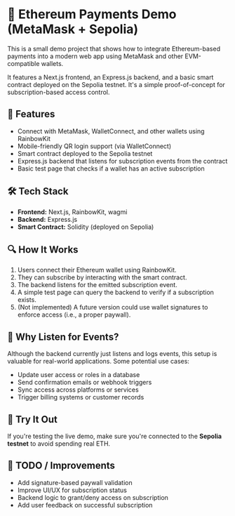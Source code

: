 # 🦊 Ethereum Payments Demo (MetaMask + Sepolia)

This is a small demo project that shows how to integrate Ethereum-based payments into a modern web app using MetaMask and other EVM-compatible wallets.

It features a Next.js frontend, an Express.js backend, and a basic smart contract deployed on the Sepolia testnet. It's a simple proof-of-concept for subscription-based access control.

## 🚀 Features

- Connect with MetaMask, WalletConnect, and other wallets using RainbowKit
- Mobile-friendly QR login support (via WalletConnect)
- Smart contract deployed to the Sepolia testnet
- Express.js backend that listens for subscription events from the contract
- Basic test page that checks if a wallet has an active subscription

## 🛠 Tech Stack

- **Frontend:** Next.js, RainbowKit, wagmi
- **Backend:** Express.js
- **Smart Contract:** Solidity (deployed on Sepolia)

## 🔍 How It Works

1. Users connect their Ethereum wallet using RainbowKit.
2. They can subscribe by interacting with the smart contract.
3. The backend listens for the emitted subscription event.
4. A simple test page can query the backend to verify if a subscription exists.
5. (Not implemented) A future version could use wallet signatures to enforce access (i.e., a proper paywall).

## 🧩 Why Listen for Events?

Although the backend currently just listens and logs events, this setup is valuable for real-world applications. Some potential use cases:

- Update user access or roles in a database
- Send confirmation emails or webhook triggers
- Sync access across platforms or services
- Trigger billing systems or customer records

## 🧪 Try It Out

If you're testing the live demo, make sure you're connected to the **Sepolia testnet** to avoid spending real ETH.

## 📝 TODO / Improvements

- Add signature-based paywall validation
- Improve UI/UX for subscription status
- Backend logic to grant/deny access on subscription
- Add user feedback on successful subscription
